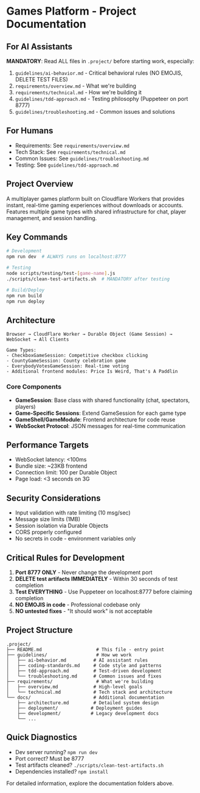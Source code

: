 # Games Platform - Project Documentation

## For AI Assistants
**MANDATORY**: Read ALL files in `.project/` before starting work, especially:
1. `guidelines/ai-behavior.md` - Critical behavioral rules (NO EMOJIS, DELETE TEST FILES)
2. `requirements/overview.md` - What we're building
3. `requirements/technical.md` - How we're building it
4. `guidelines/tdd-approach.md` - Testing philosophy (Puppeteer on port 8777)
5. `guidelines/troubleshooting.md` - Common issues and solutions

## For Humans
- Requirements: See `requirements/overview.md`  
- Tech Stack: See `requirements/technical.md`
- Common Issues: See `guidelines/troubleshooting.md`
- Testing: See `guidelines/tdd-approach.md`

## Project Overview
A multiplayer games platform built on Cloudflare Workers that provides instant, real-time gaming experiences without downloads or accounts. Features multiple game types with shared infrastructure for chat, player management, and session handling.

## Key Commands
```bash
# Development
npm run dev  # ALWAYS runs on localhost:8777

# Testing
node scripts/testing/test-[game-name].js
./scripts/clean-test-artifacts.sh  # MANDATORY after testing

# Build/Deploy
npm run build
npm run deploy
```

## Architecture
```
Browser → CloudFlare Worker → Durable Object (Game Session) → WebSocket → All Clients
          
Game Types:
- CheckboxGameSession: Competitive checkbox clicking
- CountyGameSession: County celebration game
- EverybodyVotesGameSession: Real-time voting
- Additional frontend modules: Price Is Weird, That's A Paddlin
```

### Core Components
- **GameSession**: Base class with shared functionality (chat, spectators, players)
- **Game-Specific Sessions**: Extend GameSession for each game type
- **GameShell/GameModule**: Frontend architecture for code reuse
- **WebSocket Protocol**: JSON messages for real-time communication

## Performance Targets
- WebSocket latency: <100ms
- Bundle size: ~23KB frontend
- Connection limit: 100 per Durable Object
- Page load: <3 seconds on 3G

## Security Considerations
- Input validation with rate limiting (10 msg/sec)
- Message size limits (1MB)
- Session isolation via Durable Objects
- CORS properly configured
- No secrets in code - environment variables only

## Critical Rules for Development
1. **Port 8777 ONLY** - Never change the development port
2. **DELETE test artifacts IMMEDIATELY** - Within 30 seconds of test completion
3. **Test EVERYTHING** - Use Puppeteer on localhost:8777 before claiming completion
4. **NO EMOJIS in code** - Professional codebase only
5. **NO untested fixes** - "It should work" is not acceptable

## Project Structure
```
.project/
├── README.md                    # This file - entry point
├── guidelines/                  # How we work
│   ├── ai-behavior.md          # AI assistant rules
│   ├── coding-standards.md     # Code style and patterns
│   ├── tdd-approach.md         # Test-driven development
│   └── troubleshooting.md      # Common issues and fixes
├── requirements/                # What we're building
│   ├── overview.md             # High-level goals
│   └── technical.md            # Tech stack and architecture
└── docs/                       # Additional documentation
    ├── architecture.md         # Detailed system design
    ├── deployment/            # Deployment guides
    ├── development/           # Legacy development docs
    └── ...
```

## Quick Diagnostics
- Dev server running? `npm run dev`
- Port correct? Must be 8777
- Test artifacts cleaned? `./scripts/clean-test-artifacts.sh`
- Dependencies installed? `npm install`

For detailed information, explore the documentation folders above.